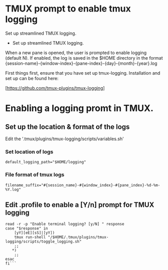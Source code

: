 # TMUX prompt to enable tmux logging

Set up streamlined TMUX logging.

- Set up streamlined TMUX logging.

When a new pane is opened, the user is prompted to enable logging (default N). If enabled, the log is saved in the $HOME directory in the format {session-name}-{window-index}-{pane-index}-{day}-{month}-{year}.log

First things first, ensure that you have set up tmux-logging. Installation and set up can be found here: 

[https://github.com/tmux-plugins/tmux-logging]

# Enabling a logging promt in TMUX.


## Set up the location & format of the logs 

Edit the '.tmux/plugins/tmux-logging/scripts/variables.sh'


### Set location of logs
```default_logging_path="$HOME/logging"```

### File format of tmux logs
```filename_suffix="#{session_name}-#{window_index}-#{pane_index}-%d-%m-%Y.log"```

## Edit .profile to enable a [Y/n] prompt for TMUX logging

```if [ "$TMUX" ] ; then
read -r -p "Enable terminal logging? [y/N] " response
case "$response" in
    [yY][eE][sS]|[yY])
    tmux run-shell "/$HOME/.tmux/plugins/tmux-logging/scripts/toggle_logging.sh"
    ;;
   *)
    ;;
esac
fi```
